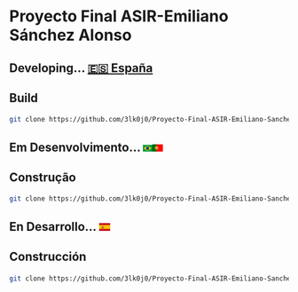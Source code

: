 # Proyecto Final ASIR-Emiliano Sánchez Alonso

## Developing... [🇪🇸 España](https://raw.githubusercontent.com/3lk0j0/Flags/main/Flags/mx.png) 
## Build
```bash
git clone https://github.com/3lk0j0/Proyecto-Final-ASIR-Emiliano-Sanchez-Alonso.git
```

## Em Desenvolvimento... <img src="https://raw.githubusercontent.com/3lk0j0/flags/main/br.png" alt="Bandera de Brasil" width="17"><img src="https://raw.githubusercontent.com/3lk0j0/flags/main/pt.png" alt="Bandera de Portugal" width="19">
## Construção
```bash
git clone https://github.com/3lk0j0/Proyecto-Final-ASIR-Emiliano-Sanchez-Alonso.git
```

## En Desarrollo... <img src="https://raw.githubusercontent.com/3lk0j0/flags/main/es.png" alt="Bandera de España" width="20">
## Construcción
```bash
git clone https://github.com/3lk0j0/Proyecto-Final-ASIR-Emiliano-Sanchez-Alonso.git
```
